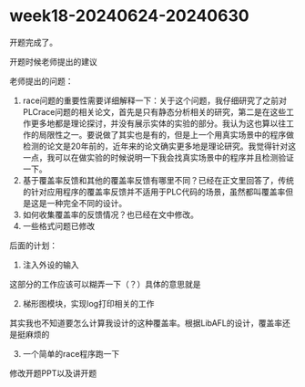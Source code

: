 # week18-20240624-20240630

开题完成了。

开题时候老师提出的建议

老师提出的问题：

1. race问题的重要性需要详细解释一下：关于这个问题，我仔细研究了之前对PLCrace问题的相关论文，首先是只有静态分析相关的研究，第二是在这些工作更多地都是理论探讨，并没有展示实体的实验的部分。我认为这也算以往工作的局限性之一。要说做了其实也是有的，但是上一个用真实场景中的程序做检测的论文是20年前的，近年来的论文确实更多地是理论研究。我觉得针对这一点，我可以在做实验的时候说明一下我会找真实场景中的程序并且检测验证一下。
2. 基于覆盖率反馈和其他的覆盖率反馈有哪里不同？已经在正文里回答了，传统的针对应用程序的覆盖率反馈并不适用于PLC代码的场景，虽然都叫覆盖率但是这是一种完全不同的设计。
3. 如何收集覆盖率的反馈情况？也已经在文中修改。
4. 一些格式问题已修改


后面的计划：

1. 注入外设的输入

这部分的工作应该可以糊弄一下（？）具体的意思就是

2. 梯形图模块，实现log打印相关的工作

其实我也不知道要怎么计算我设计的这种覆盖率。根据LibAFL的设计，覆盖率还是挺麻烦的

3. 一个简单的race程序跑一下


修改开题PPT以及讲开题